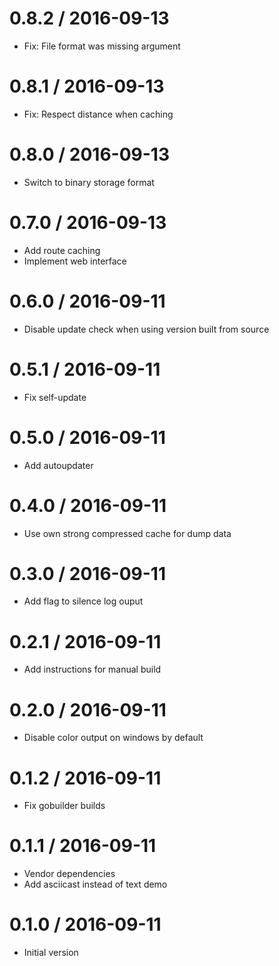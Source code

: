 # 0.8.2 / 2016-09-13

  * Fix: File format was missing argument

# 0.8.1 / 2016-09-13

  * Fix: Respect distance when caching

# 0.8.0 / 2016-09-13

  * Switch to binary storage format

# 0.7.0 / 2016-09-13

  * Add route caching
  * Implement web interface

# 0.6.0 / 2016-09-11

  * Disable update check when using version built from source

# 0.5.1 / 2016-09-11

  * Fix self-update

# 0.5.0 / 2016-09-11

  * Add autoupdater

# 0.4.0 / 2016-09-11

  * Use own strong compressed cache for dump data

# 0.3.0 / 2016-09-11

  * Add flag to silence log ouput

# 0.2.1 / 2016-09-11

  * Add instructions for manual build

# 0.2.0 / 2016-09-11

  * Disable color output on windows by default

# 0.1.2 / 2016-09-11

  * Fix gobuilder builds

# 0.1.1 / 2016-09-11

  * Vendor dependencies
  * Add asciicast instead of text demo

# 0.1.0 / 2016-09-11

  * Initial version